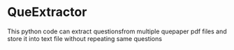 # QueExtractor
This python code can extract questionsfrom multiple quepaper pdf files and store it into text file without repeating same questions
